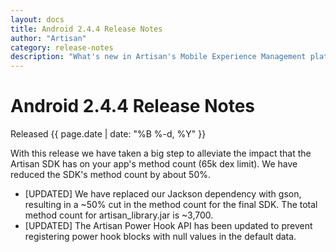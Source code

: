 ```yaml
---
layout: docs
title: Android 2.4.4 Release Notes
author: "Artisan"
category: release-notes
description: "What's new in Artisan's Mobile Experience Management platform."
---
```

# Android 2.4.4 Release Notes

Released {{ page.date | date: "%B %-d, %Y" }}

With this release we have taken a big step to alleviate the impact that the Artisan SDK has on your app's method count (65k dex limit). We have reduced the SDK's method count by about 50%.

* [UPDATED] We have replaced our Jackson dependency with gson, resulting in a ~50% cut in the method count for the final SDK. The total method count for artisan_library.jar is ~3,700.
* [UPDATED] The Artisan Power Hook API has been updated to prevent registering power hook blocks with null values in the default data.
